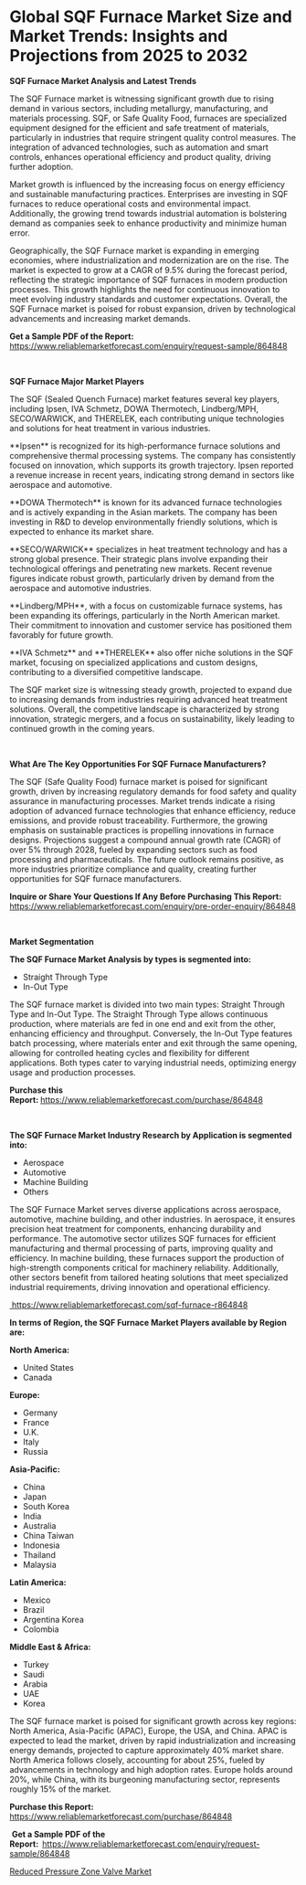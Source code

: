 <p><h1>Global SQF Furnace Market Size and Market Trends: Insights and Projections from 2025 to 2032</h1></p><p><strong>SQF Furnace Market Analysis and Latest Trends</strong></p>
<p><p>The SQF Furnace market is witnessing significant growth due to rising demand in various sectors, including metallurgy, manufacturing, and materials processing. SQF, or Safe Quality Food, furnaces are specialized equipment designed for the efficient and safe treatment of materials, particularly in industries that require stringent quality control measures. The integration of advanced technologies, such as automation and smart controls, enhances operational efficiency and product quality, driving further adoption.</p><p>Market growth is influenced by the increasing focus on energy efficiency and sustainable manufacturing practices. Enterprises are investing in SQF furnaces to reduce operational costs and environmental impact. Additionally, the growing trend towards industrial automation is bolstering demand as companies seek to enhance productivity and minimize human error.</p><p>Geographically, the SQF Furnace market is expanding in emerging economies, where industrialization and modernization are on the rise. The market is expected to grow at a CAGR of 9.5% during the forecast period, reflecting the strategic importance of SQF furnaces in modern production processes. This growth highlights the need for continuous innovation to meet evolving industry standards and customer expectations. Overall, the SQF Furnace market is poised for robust expansion, driven by technological advancements and increasing market demands.</p></p>
<p><strong>Get a Sample PDF of the Report:&nbsp;</strong> <a href="https://www.reliablemarketforecast.com/enquiry/request-sample/864848?utm_campaign=1888&utm_medium=2&utm_source=Github&utm_content=ia&utm_term=19022025&utm_id=sqf-furnace">https://www.reliablemarketforecast.com/enquiry/request-sample/864848</a></p>
<p>&nbsp;</p>
<p><strong>SQF Furnace Major Market Players</strong></p>
<p><p>The SQF (Sealed Quench Furnace) market features several key players, including Ipsen, IVA Schmetz, DOWA Thermotech, Lindberg/MPH, SECO/WARWICK, and THERELEK, each contributing unique technologies and solutions for heat treatment in various industries.</p><p>**Ipsen** is recognized for its high-performance furnace solutions and comprehensive thermal processing systems. The company has consistently focused on innovation, which supports its growth trajectory. Ipsen reported a revenue increase in recent years, indicating strong demand in sectors like aerospace and automotive.</p><p>**DOWA Thermotech** is known for its advanced furnace technologies and is actively expanding in the Asian markets. The company has been investing in R&D to develop environmentally friendly solutions, which is expected to enhance its market share. </p><p>**SECO/WARWICK** specializes in heat treatment technology and has a strong global presence. Their strategic plans involve expanding their technological offerings and penetrating new markets. Recent revenue figures indicate robust growth, particularly driven by demand from the aerospace and automotive industries.</p><p>**Lindberg/MPH**, with a focus on customizable furnace systems, has been expanding its offerings, particularly in the North American market. Their commitment to innovation and customer service has positioned them favorably for future growth.</p><p>**IVA Schmetz** and **THERELEK** also offer niche solutions in the SQF market, focusing on specialized applications and custom designs, contributing to a diversified competitive landscape. </p><p>The SQF market size is witnessing steady growth, projected to expand due to increasing demands from industries requiring advanced heat treatment solutions. Overall, the competitive landscape is characterized by strong innovation, strategic mergers, and a focus on sustainability, likely leading to continued growth in the coming years.</p></p>
<p>&nbsp;</p>
<p><strong>What Are The Key Opportunities For SQF Furnace Manufacturers?</strong></p>
<p><p>The SQF (Safe Quality Food) furnace market is poised for significant growth, driven by increasing regulatory demands for food safety and quality assurance in manufacturing processes. Market trends indicate a rising adoption of advanced furnace technologies that enhance efficiency, reduce emissions, and provide robust traceability. Furthermore, the growing emphasis on sustainable practices is propelling innovations in furnace designs. Projections suggest a compound annual growth rate (CAGR) of over 5% through 2028, fueled by expanding sectors such as food processing and pharmaceuticals. The future outlook remains positive, as more industries prioritize compliance and quality, creating further opportunities for SQF furnace manufacturers.</p></p>
<p><strong>Inquire or Share Your Questions If Any Before Purchasing This Report:</strong> <a href="https://www.reliablemarketforecast.com/enquiry/pre-order-enquiry/864848?utm_campaign=1888&utm_medium=2&utm_source=Github&utm_content=ia&utm_term=19022025&utm_id=sqf-furnace">https://www.reliablemarketforecast.com/enquiry/pre-order-enquiry/864848</a></p>
<p>&nbsp;</p>
<p><strong>Market Segmentation</strong></p>
<p><strong>The SQF Furnace Market Analysis by types is segmented into:</strong></p>
<p><ul><li>Straight Through Type</li><li>In-Out Type</li></ul></p>
<p><p>The SQF furnace market is divided into two main types: Straight Through Type and In-Out Type. The Straight Through Type allows continuous production, where materials are fed in one end and exit from the other, enhancing efficiency and throughput. Conversely, the In-Out Type features batch processing, where materials enter and exit through the same opening, allowing for controlled heating cycles and flexibility for different applications. Both types cater to varying industrial needs, optimizing energy usage and production processes.</p></p>
<p><strong>Purchase this Report:&nbsp;</strong><a href="https://www.reliablemarketforecast.com/purchase/864848?utm_campaign=1888&utm_medium=2&utm_source=Github&utm_content=ia&utm_term=19022025&utm_id=sqf-furnace">https://www.reliablemarketforecast.com/purchase/864848</a></p>
<p>&nbsp;</p>
<p><strong>The SQF Furnace Market Industry Research by Application is segmented into:</strong></p>
<p><ul><li>Aerospace</li><li>Automotive</li><li>Machine Building</li><li>Others</li></ul></p>
<p><p>The SQF Furnace Market serves diverse applications across aerospace, automotive, machine building, and other industries. In aerospace, it ensures precision heat treatment for components, enhancing durability and performance. The automotive sector utilizes SQF furnaces for efficient manufacturing and thermal processing of parts, improving quality and efficiency. In machine building, these furnaces support the production of high-strength components critical for machinery reliability. Additionally, other sectors benefit from tailored heating solutions that meet specialized industrial requirements, driving innovation and operational efficiency.</p></p>
<p><a href="https://www.reliablemarketforecast.com/sqf-furnace-r864848?utm_campaign=1888&utm_medium=2&utm_source=Github&utm_content=ia&utm_term=19022025&utm_id=sqf-furnace">&nbsp;https://www.reliablemarketforecast.com/sqf-furnace-r864848</a></p>
<p><strong>In terms of Region, the SQF Furnace Market Players available by Region are:</strong></p>
<p>
    <p> <strong> North America: </strong>
        <ul>
            <li>United States</li>
            <li>Canada</li>
        </ul>
        </p> 
    <p> <strong> Europe: </strong>
        <ul>
            <li>Germany</li>
            <li>France</li>
            <li>U.K.</li>
            <li>Italy</li>
            <li>Russia</li>
        </ul>
        </p> 
    <p> <strong> Asia-Pacific: </strong>
        <ul>
            <li>China</li>
            <li>Japan</li>
            <li>South Korea</li>
            <li>India</li>
            <li>Australia</li>
            <li>China Taiwan</li>
            <li>Indonesia</li>
            <li>Thailand</li>
            <li>Malaysia</li>
        </ul>
        </p> 
    <p> <strong> Latin America: </strong>
        <ul>
            <li>Mexico</li>
            <li>Brazil</li>
            <li>Argentina Korea</li>
            <li>Colombia</li>
        </ul>
        </p> 
    <p> <strong> Middle East & Africa: </strong>
        <ul>
            <li>Turkey</li>
            <li>Saudi</li>
            <li>Arabia</li>
            <li>UAE</li>
            <li>Korea</li>
        </ul>
    </p>
    </p>
<p><p>The SQF furnace market is poised for significant growth across key regions: North America, Asia-Pacific (APAC), Europe, the USA, and China. APAC is expected to lead the market, driven by rapid industrialization and increasing energy demands, projected to capture approximately 40% market share. North America follows closely, accounting for about 25%, fueled by advancements in technology and high adoption rates. Europe holds around 20%, while China, with its burgeoning manufacturing sector, represents roughly 15% of the market.</p></p>
<p><strong>Purchase this Report: </strong><a href="https://www.reliablemarketforecast.com/purchase/864848?utm_campaign=1888&utm_medium=2&utm_source=Github&utm_content=ia&utm_term=19022025&utm_id=sqf-furnace">https://www.reliablemarketforecast.com/purchase/864848</a></p>
<p>&nbsp;<strong>Get a Sample PDF of the Report:&nbsp;&nbsp;</strong><a href="https://www.reliablemarketforecast.com/enquiry/request-sample/864848?utm_campaign=1888&utm_medium=2&utm_source=Github&utm_content=ia&utm_term=19022025&utm_id=sqf-furnace">https://www.reliablemarketforecast.com/enquiry/request-sample/864848</a></p>
<p><strong></strong></p>
<p><p><a href="https://github.com/gulaimolin/Market-Research-Report-List-7/blob/main/reduced-pressure-zone-valve-market.md?utm_campaign=1888&utm_medium=2&utm_source=Github&utm_content=ia&utm_term=19022025&utm_id=sqf-furnace">Reduced Pressure Zone Valve Market</a></p></p>
